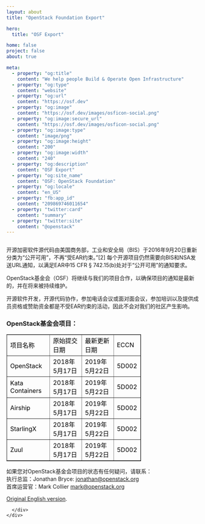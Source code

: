 ```yaml
---
layout: about
title: "OpenStack Foundation Export"

hero:
  title: "OSF Export"

home: false
project: false
about: true

meta:
  - property: "og:title"
    content: "We help people Build & Operate Open Infrastructure"
  - property: "og:type"
    content: "website"
  - property: "og:url"
    content: "https://osf.dev"
  - property: "og:image"
    content: "https://osf.dev/images/osficon-social.png"
  - property: "og:image:secure_url"
    content: "https://osf.dev/images/osficon-social.png"
  - property: "og:image:type"
    content: "image/png"
  - property: "og:image:height"
    content: "200"
  - property: "og:image:width"
    content: "240"
  - property: "og:description"
    content: "OSF Export"
  - property: "og:site_name"
    content: "OSF: OpenStack Foundation"
  - property: "og:locale"
    content: "en_US"
  - property: "fb:app_id"
    content: "209869746011654"
  - property: "twitter:card"
    content: "summary"
  - property: "twitter:site"
    content: "@openstack"
---
```


<section class="section about-s1-main">
  <div class="container about-s1-container">
    <div class="columns">
      <div class="column">
        <p class="fix-h5">开源加密软件源代码由美国商务部，工业和安全局（BIS）于2016年9月20日重新分类为“公开可用”，不再“受EAR约束。”[2] 每个开源项目仍然需要向BIS和NSA发送URL通知，以满足EAR中15 CFR § 742.15(b)处对于“公开可用”的通知要求。</p>
        <p class="fix-h5">OpenStack基金会（OSF）将继续与我们的项目合作，以确保项目的通知是最新的，并在将来被持续维护。</p>
        <p class="fix-h5">开源软件开发，开源代码协作，参加电话会议或面对面会议，参加培训以及提供成员资格或赞助资金都是不受EAR约束的活动，因此不会对我们的社区产生影响。</p>
        <h3 class="fix-h4">OpenStack基金会项目：</h3>
            <table cellpadding="5" border="1" style="color:#000;width:70%;">
            <tbody><tr>
              <td>项目名称</td>
              <td>原始提交日期</td>
              <td>最新更新日期</td>
              <td>ECCN</td>
            </tr>
            <tr>
              <td>OpenStack</td>
              <td>2018年5月17日</td>
              <td>2019年5月22日</td>
              <td>5D002</td>
            </tr>
            <tr>
              <td>Kata Containers</td>
              <td>2018年5月17日</td>
              <td>2019年5月22日</td>
              <td>5D002</td>
            </tr>
            <tr>
              <td>Airship</td>
              <td>2018年5月17日</td>
              <td>2019年5月22日</td>
              <td>5D002</td>
            </tr>
            <tr>
              <td>StarlingX</td>
              <td>2018年5月17日</td>
              <td>2019年5月22日</td>
              <td>5D002</td>
            </tr>
            <tr>
              <td>Zuul</td>
              <td>2018年5月17日</td>
              <td>2019年5月22日</td>
              <td>5D002</td>
            </tr>
          </tbody></table>
        <p class="fix-h5">如果您对OpenStack基金会项目的状态有任何疑问，请联系：<br>
执行总监：Jonathan Bryce: <a href="mailto:jonathan@openstack.org">jonathan@openstack.org</a><br>
首席运营官：Mark Collier <a href="mailto:mark@openstack.org">mark@openstack.org</a></p>
        <p class="fix-h5"><a href="/export/">Original English version</a>.</p>

      </div>
    </div>
  </div>
</section>
